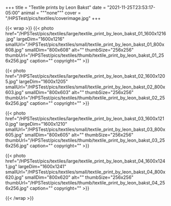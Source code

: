 +++
title = "Textile prints by Leon Bakst"
date = "2021-11-25T23:53:17-05:00"
animal = """none"""
cover = "/HPSTest/pics/textiles/coverimage.jpg"
+++

{{< wrap >}}
{{< photo href="/HPSTest/pics/textiles/large/textile_print_by_leon_bakst_01_1600x1216.jpg" largeDim="1600x1216" smallUrl="/HPSTest/pics/textiles/small/textile_print_by_leon_bakst_01_800x608.jpg" smallDim="800x608" alt="" thumbSize="256x256" thumbUrl="/HPSTest/pics/textiles/thumb/textile_print_by_leon_bakst_01_256x256.jpg" caption="" copyright="" >}}

{{< photo href="/HPSTest/pics/textiles/large/textile_print_by_leon_bakst_02_1600x1205.jpg" largeDim="1600x1205" smallUrl="/HPSTest/pics/textiles/small/textile_print_by_leon_bakst_02_800x603.jpg" smallDim="800x603" alt="" thumbSize="256x256" thumbUrl="/HPSTest/pics/textiles/thumb/textile_print_by_leon_bakst_02_256x256.jpg" caption="" copyright="" >}}

{{< photo href="/HPSTest/pics/textiles/large/textile_print_by_leon_bakst_03_1600x1210.jpg" largeDim="1600x1210" smallUrl="/HPSTest/pics/textiles/small/textile_print_by_leon_bakst_03_800x605.jpg" smallDim="800x605" alt="" thumbSize="256x256" thumbUrl="/HPSTest/pics/textiles/thumb/textile_print_by_leon_bakst_03_256x256.jpg" caption="" copyright="" >}}

{{< photo href="/HPSTest/pics/textiles/large/textile_print_by_leon_bakst_04_1600x1241.jpg" largeDim="1600x1241" smallUrl="/HPSTest/pics/textiles/small/textile_print_by_leon_bakst_04_800x620.jpg" smallDim="800x620" alt="" thumbSize="256x256" thumbUrl="/HPSTest/pics/textiles/thumb/textile_print_by_leon_bakst_04_256x256.jpg" caption="" copyright="" >}}

{{< /wrap >}}